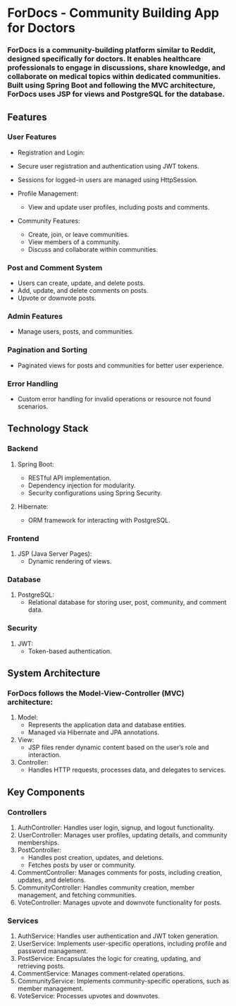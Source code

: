 # ForDocs - Community Building App for Doctors

### ForDocs is a community-building platform similar to Reddit, designed specifically for doctors. It enables healthcare professionals to engage in discussions, share knowledge, and collaborate on medical topics within dedicated communities. Built using Spring Boot and following the MVC architecture, ForDocs uses JSP for views and PostgreSQL for the database.

## Features

### User Features

- 	Registration and Login:
  - Secure user registration and authentication using JWT tokens.
  - Sessions for logged-in users are managed using HttpSession.
  
- Profile Management:
  - View and update user profiles, including posts and comments.
 
- Community Features:
  - Create, join, or leave communities.
  - View members of a community.
  - Discuss and collaborate within communities.

### Post and Comment System

- Users can create, update, and delete posts.
- Add, update, and delete comments on posts.
- Upvote or downvote posts.

### Admin Features

- Manage users, posts, and communities.

### Pagination and Sorting

- Paginated views for posts and communities for better user experience.

### Error Handling
- Custom error handling for invalid operations or resource not found scenarios.


## Technology Stack

### Backend

1. Spring Boot:
   - RESTful API implementation.
   - Dependency injection for modularity.
   - Security configurations using Spring Security.
  
2. Hibernate:
   - ORM framework for interacting with PostgreSQL.

### Frontend

1. JSP (Java Server Pages):
   - Dynamic rendering of views.

### Database

1. PostgreSQL:
   - Relational database for storing user, post, community, and comment data.

### Security

1. JWT:
   - Token-based authentication.


## System Architecture

### ForDocs follows the Model-View-Controller (MVC) architecture:
1. Model:
   - Represents the application data and database entities.
   - Managed via Hibernate and JPA annotations.
2. View:
   - JSP files render dynamic content based on the user’s role and interaction.
3. Controller:
   - Handles HTTP requests, processes data, and delegates to services.



## Key Components

### Controllers

1.	AuthController: Handles user login, signup, and logout functionality.
2.	UserController: Manages user profiles, updating details, and community memberships.
3.	PostController: 
    - Handles post creation, updates, and deletions.
    - Fetches posts by user or community.
4.	CommentController: Manages comments for posts, including creation, updates, and deletions.
5.	CommunityController: Handles community creation, member management, and fetching communities.
6.	VoteController: Manages upvote and downvote functionality for posts.

### Services

1.	AuthService: Handles user authentication and JWT token generation.
2.	UserService: Implements user-specific operations, including profile and password management.
3.	PostService: Encapsulates the logic for creating, updating, and retrieving posts.
4.	CommentService: Manages comment-related operations.
5.	CommunityService: Implements community-specific operations, such as member management.
6.	VoteService: Processes upvotes and downvotes.


